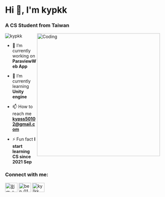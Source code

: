 <h1 align="left">Hi 👋, I'm kypkk</h1>
<h3 align="left">A CS Student from Taiwan</h3>
<img
img align="right" alt="Coding" width="400" src="https://cdn.dribbble.com/users/1059583/screenshots/4171367/coding-freak.gif"
/>

<p align="left"> <img src="https://komarev.com/ghpvc/?username=kypkk&label=Profile%20views&color=0e75b6&style=flat" alt="kypkk" /> </p>

- 🔭 I’m currently working on **ParaviewWeb App**

- 🌱 I’m currently learning **Unity engine**

- 📫 How to reach me **kypss50102@gmail.com**

- ⚡ Fun fact **I start learning CS since 2021 Sep**

<h3 align="left">Connect with me:</h3>
<p align="left">
<a href="https://fb.com/彭康彧" target="blank"><img align="center" src="https://raw.githubusercontent.com/rahuldkjain/github-profile-readme-generator/master/src/images/icons/Social/facebook.svg" alt="彭康彧" height="30" width="40" /></a>
<a href="https://instagram.com/ben_0103_" target="blank"><img align="center" src="https://raw.githubusercontent.com/rahuldkjain/github-profile-readme-generator/master/src/images/icons/Social/instagram.svg" alt="ben_0103_" height="30" width="40" /></a>
<a href="https://www.leetcode.com/ky[kk" target="blank"><img align="center" src="https://raw.githubusercontent.com/rahuldkjain/github-profile-readme-generator/master/src/images/icons/Social/leet-code.svg" alt="ky[kk" height="30" width="40" /></a>
</p>
